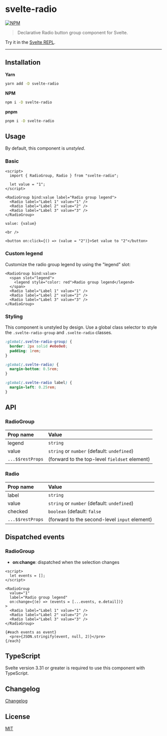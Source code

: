 # svelte-radio

[![NPM][npm]][npm-url]

> Declarative Radio button group component for Svelte.

<!-- REPO_URL -->

Try it in the [Svelte REPL](https://svelte.dev/repl/f2b10d0faf2e44fd85a72b06a63ae8c2).

---

<!-- TOC -->

## Installation

**Yarn**

```bash
yarn add -D svelte-radio
```

**NPM**

```bash
npm i -D svelte-radio
```

**pnpm**

```bash
pnpm i -D svelte-radio
```

## Usage

By default, this component is _unstyled_.

### Basic

```svelte
<script>
  import { RadioGroup, Radio } from "svelte-radio";

  let value = "1";
</script>

<RadioGroup bind:value label="Radio group legend">
  <Radio label="Label 1" value="1" />
  <Radio label="Label 2" value="2" />
  <Radio label="Label 3" value="3" />
</RadioGroup>

value: {value}

<br />

<button on:click={() => (value = "2")}>Set value to "2"</button>
```

### Custom legend

Customize the radio group legend by using the "legend" slot:

```svelte
<RadioGroup bind:value>
  <span slot="legend">
    <legend style="color: red">Radio group legend</legend>
  </span>
  <Radio label="Label 1" value="1" />
  <Radio label="Label 2" value="2" />
  <Radio label="Label 3" value="3" />
</RadioGroup>
```

### Styling

This component is unstyled by design. Use a global class selector to style the `.svelte-radio-group` and `.svelte-radio` classes.

```css
:global(.svelte-radio-group) {
  border: 2px solid #e0e0e0;
  padding: 1rem;
}

:global(.svelte-radio) {
  margin-bottom: 0.5rem;
}

:global(.svelte-radio label) {
  margin-left: 0.25rem;
}
```

## API

### RadioGroup

| Prop name        | Value                                         |
| :--------------- | :-------------------------------------------- |
| legend           | `string`                                      |
| value            | `string` or `number` (default: `undefined`)   |
| `...$$restProps` | (forward to the top-level `fieldset` element) |

### Radio

| Prop name        | Value                                         |
| :--------------- | :-------------------------------------------- |
| label            | `string`                                      |
| value            | `string` or `number` (default: `undefined`)   |
| checked          | `boolean` (default: `false`                   |
| `...$$restProps` | (forward to the second-level `input` element) |

## Dispatched events

### RadioGroup

- **on:change**: dispatched when the selection changes

```svelte
<script>
  let events = [];
</script>

<RadioGroup
  value="1"
  label="Radio group legend"
  on:change={(e) => (events = [...events, e.detail])}
>
  <Radio label="Label 1" value="1" />
  <Radio label="Label 2" value="2" />
  <Radio label="Label 3" value="3" />
</RadioGroup>

{#each events as event}
  <pre>{JSON.stringify(event, null, 2)}</pre>
{/each}
```

## TypeScript

Svelte version 3.31 or greater is required to use this component with TypeScript.

## Changelog

[Changelog](CHANGELOG.md)

## License

[MIT](LICENSE)

[npm]: https://img.shields.io/npm/v/svelte-radio.svg?color=%23ff3e00&style=for-the-badge
[npm-url]: https://npmjs.com/package/svelte-radio
